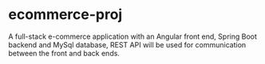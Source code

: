 # ecommerce-proj
 A full-stack e-commerce application with an Angular front end, Spring Boot backend and MySql database, REST API will be used for communication between the front and back ends. 
